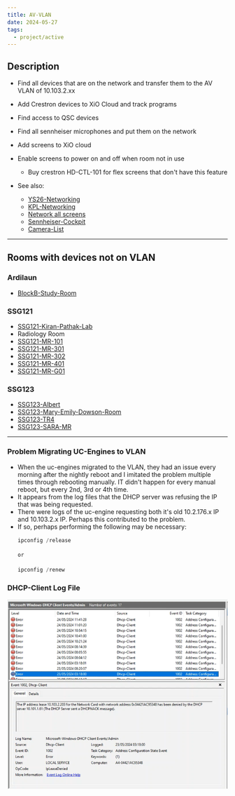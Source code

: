 ```yaml
---
title: AV-VLAN
date: 2024-05-27
tags:
  - project/active
---
```


## Description

- Find all devices that are on the network and transfer them to the AV VLAN of 10.103.2.xx
- Add Crestron devices to XiO Cloud and track programs
- Find access to QSC devices
- Find all sennheiser microphones and put them on the network
- Add screens to XiO cloud
- Enable screens to power on and off when room not in use
	- Buy crestron HD-CTL-101 for flex screens that don't have this feature

- See also:
	- [YS26-Networking](../../04-Archive/Completed/YS26-Networking.md)
	- [KPL-Networking](../../04-Archive/Completed/KPL-Networking.md)
	- [Network all screens](../../04-Archive/Completed/Networking-Screens-121.md)
	- [Sennheiser-Cockpit](../../03-Resources/Equipment/Sennheiser-Cockpit.md)
	- [Camera-List](Camera-List.md)

---

## Rooms with devices not on VLAN
### Ardilaun

- [BlockB-Study-Room](../../03-Resources/Rooms/BlockB-Study-Room.md)

### SSG121
- [SSG121-Kiran-Pathak-Lab](../../03-Resources/Rooms/SSG121-Kiran-Pathak-Lab.md)
- Radiology Room
- [SSG121-MR-101](../../03-Resources/Rooms/SSG121-MR-101.md)
- [SSG121-MR-301](../../03-Resources/Rooms/SSG121-MR-301.md)
- [SSG121-MR-302](../../03-Resources/Rooms/SSG121-MR-302.md)
- [SSG121-MR-401](../../03-Resources/Rooms/SSG121-MR-401.md)
- [SSG121-MR-G01](../../03-Resources/Rooms/SSG121-MR-G01.md)

### SSG123
- [SSG123-Albert](../../03-Resources/Rooms/SSG123-Albert.md)
- [SSG123-Mary-Emily-Dowson-Room](../../03-Resources/Rooms/SSG123-Mary-Emily-Dowson-Room.md)
- [SSG123-TR4](../../03-Resources/Rooms/SSG123-TR4.md)
- [SSG123-SARA-MR](../../03-Resources/Rooms/SSG123-SARA-MR.md)

---

### Problem Migrating UC-Engines to VLAN

- When the uc-engines migrated to the VLAN, they had an issue every morning after the nightly reboot and I imitated the problem multiple times through rebooting manually. IT didn't happen for every manual reboot, but every 2nd, 3rd or 4th time.
- It appears from the log files that the DHCP server was refusing the IP that was being requested.
- There were logs of the uc-engine requesting both it's old 10.2.176.x IP and 10.103.2.x IP. Perhaps this contributed to the problem.
- If so, perhaps performing the following may be necessary:
	```powershell
	ipconfig /release
	
	or
	
	ipconfig /renew
	```

### DHCP-Client Log File
![](../../04-Archive/Attachments/DHCPNACK_UC-Engine.png)
